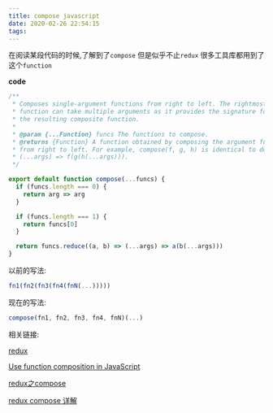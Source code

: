 ```yaml
---
title: compose javascript
date: 2020-02-26 22:54:15
tags:
---
```


在阅读某段代码的时候,了解到了``compose`` 但是似乎不止``redux`` 很多工具库都用到了这个``function``

**code**

```js
/**
 * Composes single-argument functions from right to left. The rightmost
 * function can take multiple arguments as it provides the signature for
 * the resulting composite function.
 *
 * @param {...Function} funcs The functions to compose.
 * @returns {Function} A function obtained by composing the argument functions
 * from right to left. For example, compose(f, g, h) is identical to doing
 * (...args) => f(g(h(...args))).
 */

export default function compose(...funcs) {
  if (funcs.length === 0) {
    return arg => arg
  }

  if (funcs.length === 1) {
    return funcs[0]
  }

  return funcs.reduce((a, b) => (...args) => a(b(...args)))
}
```

以前的写法:

```js
fn1(fn2(fn3(fn4(fnN(...)))))
```

现在的写法:

```js
compose(fn1, fn2, fn3, fn4, fnN)(...)
```

相关链接:

[redux](https://github.com/reactjs/redux/blob/v3.7.2/src/compose.js)

[Use function composition in JavaScript](https://www.codementor.io/@michelre/use-function-composition-in-javascript-gkmxos5mj)

[redux之compose](https://segmentfault.com/a/1190000015801987)

[redux compose 详解](https://cnodejs.org/topic/5995a7abee602e88524b435e)